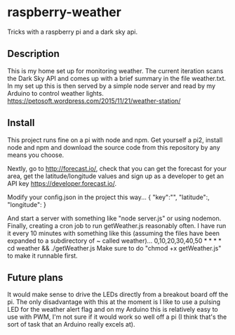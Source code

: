 # raspberry-weather
Tricks with a raspberry pi and a dark sky api.

Description
---
This is my home set up for monitoring weather.  The current iteration scans the Dark Sky API and comes up with a brief summary in the file weather.txt.  In my set up this is then served by a simple node server and read by my Arduino to control weather lights.  https://petosoft.wordpress.com/2015/11/21/weather-station/

Install
---
This project runs fine on a pi with node and npm.  Get yourself a pi2, install node and npm and download the source code from this repository by any means you choose.

Nextly, go to http://forecast.io/, check that you can get the forecast for your area, get the latitude/longitude values and sign up as a developer to get an API key https://developer.forecast.io/.

Modify your config.json in the project this way...
{
 "key":"<put your dark sky api key in here>",
 "latitude":<put your latitude in here>,
 "longitude":<put your longitude in here>
}

And start a server with something like "node server.js" or using nodemon.  Finally, creating a cron job to run getWeather.js reasonably often.  I have run it every 10 minutes with something like this (assuming the files have been expanded to a subdirectory of ~ called weather)...
0,10,20,30,40,50 * * * * cd weather && ./getWeather.js
Make sure to do "chmod +x getWeather.js" to make it runnable first.

Future plans
---
It would make sense to drive the LEDs directly from a breakout board off the pi.  The only disadvantage with this at the moment is I like to use a pulsing LED for the weather alert flag and on my Arduino this is relatively easy to use with PWM, I'm not sure if it would work so well off a pi (I think that's the sort of task that an Arduino really excels at).
